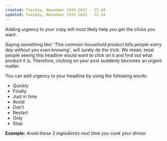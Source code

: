 ```yaml
---
created: Tuesday, November 15th 2022 - 22.34
updated: Tuesday, November 15th 2022 - 22.34
---
```

Adding urgency to your copy will most likely help you get the clicks you want.

Saying something like: ‘_This common household product kills people every day without you even knowing’_, will surely do the trick. We mean, most people seeing this headline would want to click on it and find out what product it is. Therefore, clicking on your post suddenly becomes an urgent matter.

You can add urgency to your headline by using the following words:

-   Quickly
-   Finally
-   Just in time
-   Avoid
-   Don’t
-   Restart
-   Only
-   Stop

**Example:** _Avoid these 3 ingredients next time you cook your dinner._